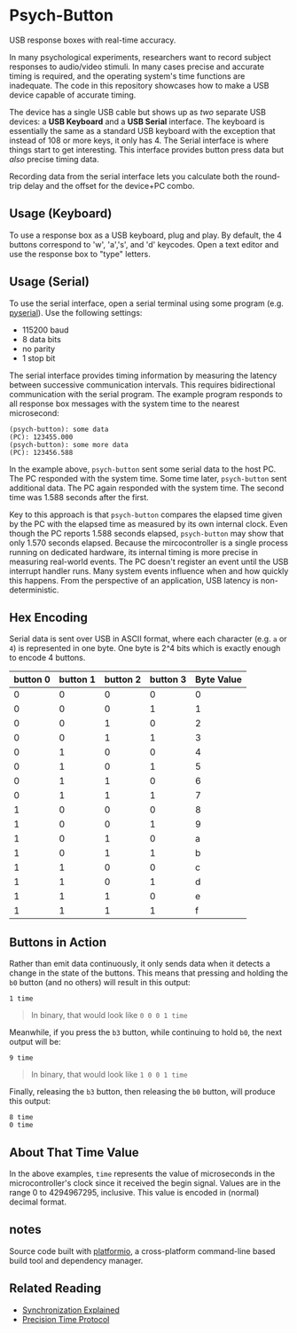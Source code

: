 Psych-Button
============
USB response boxes with real-time accuracy.

In many psychological experiments, researchers want to record subject responses to audio/video stimuli.  In many cases precise and accurate timing is required, and the operating system's time functions are inadequate.  The code in this repository showcases how to make a USB device capable of accurate timing.

The device has a single USB cable but shows up as *two* separate USB devices: a **USB Keyboard** and a **USB Serial** interface.  The keyboard is essentially the same as a standard USB keyboard with the exception that instead of 108 or more keys, it only has 4.  The Serial interface is where things start to get interesting.  This interface provides button press data but *also* precise timing data.

Recording data from the serial interface lets you calculate both the round-trip delay and the offset for the device+PC combo.

Usage (Keyboard)
----------------
To use a response box as a USB keyboard, plug and play.  By default, the 4 buttons correspond to 'w', 'a','s', and 'd' keycodes.  Open a text editor and use the response box to "type" letters.

Usage (Serial)
--------------
To use the serial interface, open a serial terminal using some program (e.g. [pyserial](https://github.com/pyserial/pyserial)).  Use the following settings:

* 115200 baud
* 8 data bits
* no parity
* 1 stop bit

The serial interface provides timing information by measuring the latency between successive communication intervals.  This requires bidirectional communication with the serial program.  The example program responds to all response box messages with the system time to the nearest microsecond:

    (psych-button): some data
    (PC): 123455.000
    (psych-button): some more data
    (PC): 123456.588

In the example above, `psych-button` sent some serial data to the host PC.  The PC responded with the system time.  Some time later, `psych-button` sent additional data.  The PC again responded with the system time.  The second time was 1.588 seconds after the first.

Key to this approach is that `psych-button` compares the elapsed time given by the PC with the elapsed time as measured by its own internal clock.  Even though the PC reports 1.588 seconds elapsed, `psych-button` may show that only 1.570 seconds elapsed.  Because the mircocontroller is a single process running on dedicated hardware, its internal timing is more precise in measuring real-world events.  The PC doesn't register an event until the USB interrupt handler runs.  Many system events influence when and how quickly this happens.  From the perspective of an application, USB latency is non-deterministic.

Hex Encoding
------------
Serial data is sent over USB in ASCII format, where each character (e.g. `a` or `4`) is represented in one byte.  One byte is 2^4 bits which is exactly enough to encode 4 buttons.

button 0 | button 1 | button 2 | button 3 | Byte Value
---|---|---|---|---
0 | 0 | 0 | 0 | 0
0 | 0 | 0 | 1 | 1
0 | 0 | 1 | 0 | 2
0 | 0 | 1 | 1 | 3
0 | 1 | 0 | 0 | 4
0 | 1 | 0 | 1 | 5
0 | 1 | 1 | 0 | 6
0 | 1 | 1 | 1 | 7
1 | 0 | 0 | 0 | 8
1 | 0 | 0 | 1 | 9
1 | 0 | 1 | 0 | a
1 | 0 | 1 | 1 | b
1 | 1 | 0 | 0 | c
1 | 1 | 0 | 1 | d
1 | 1 | 1 | 0 | e
1 | 1 | 1 | 1 | f

Buttons in Action
-----------------
Rather than emit data continuously, it only sends data when it detects a change in the state of the buttons.  This means that pressing and holding the `b0` button (and no others) will result in this output:

    1 time

> In binary, that would look like `0 0 0 1 time`

Meanwhile, if you press the `b3` button, while continuing to hold `b0`, the next output will be:

    9 time

> In binary, that would look like `1 0 0 1 time`

Finally, releasing the `b3` button, then releasing the `b0` button, will produce this output:

    8 time
    0 time


About That Time Value
---------------------
In the above examples, `time` represents the value of microseconds in the microcontroller's clock since it received the begin signal.  Values are in the range 0 to 4294967295, inclusive.  This value is encoded in (normal) decimal format.

notes
-----
Source code built with [platformio](http://platformio.org/#!/), a cross-platform command-line based build tool and dependency manager.

Related Reading
---------------
* [Synchronization Explained](http://www.ni.com/white-paper/11369/en/)
* [Precision Time Protocol](https://en.wikipedia.org/wiki/Precision_Time_Protocol)
